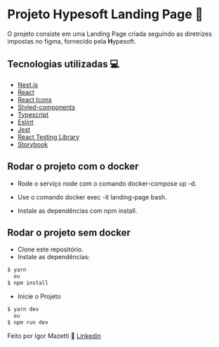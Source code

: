 # Projeto Hypesoft Landing Page 🚀

O projeto consiste em uma Landing Page criada seguindo as diretrizes impostas no figma,
fornecido pela **H**ypesoft.

## Tecnologias utilizadas 💻

- [Next.js](https://nextjs.org/)
- [React](https://reactjs.org/)
- [React Icons](https://react-icons.github.io/react-icons/)
- [Styled-components](https://styled-components.com/)
- [Typescript](https://www.typescriptlang.org/)
- [Eslint](https://eslint.org/)
- [Jest](https://jestjs.io/pt-BR/)
- [React Testing Library](https://testing-library.com/)
- [Storybook](https://storybook.js.org/)

## Rodar o projeto com o docker

- Rode o serviço node com o comando docker-compose up -d.
<!-- Esse serviço irá inicializar um container chamado talker_manager. -->
- Use o comando docker exec -it landing-page bash.
<!-- A partir daqui você pode rodar o container via CLI ou abri-lo no VS Code -->
- Instale as dependências com npm install.

## Rodar o projeto sem docker

- Clone este repositório.
- Instale as dependências:

```bash
$ yarn
  ou
$ npm install
```

- Inicie o Projeto

```bash
$ yarn dev
  ou
$ npm run dev
```

Feito por Igor Mazetti 👋 [Linkedin](https://www.linkedin.com/in/igor-mazetti-de-azevedo-147679ba/)
